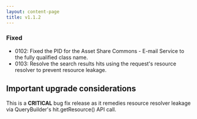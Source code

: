 ```yaml
---
layout: content-page
title: v1.1.2
---
```


### Fixed
- 0102: Fixed the PID for the Asset Share Commons - E-mail Service to the fully qualified class name.
- 0103: Resolve the search results hits using the request's resource resolver to prevent resource leakage.

## Important upgrade considerations

This is a **CRITICAL** bug fix release as it remedies resource resolver leakage via QueryBuilder's hit.getResource() API call.
